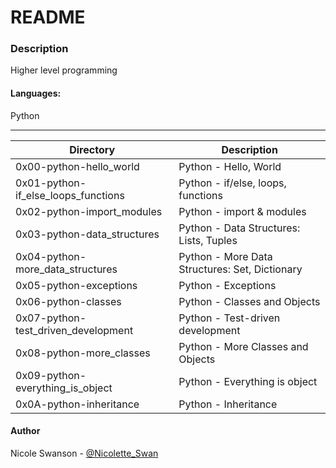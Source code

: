 # README
### Description
Higher level programming

#### Languages:
Python

---
Directory | Description
----------|-------------
0x00-python-hello_world | Python - Hello, World 
0x01-python-if_else_loops_functions |Python - if/else, loops, functions
0x02-python-import_modules | Python - import & modules 
0x03-python-data_structures | Python - Data Structures: Lists, Tuples  
0x04-python-more_data_structures | Python - More Data Structures: Set, Dictionary
0x05-python-exceptions | Python - Exceptions 
0x06-python-classes | Python - Classes and Objects
0x07-python-test_driven_development | Python - Test-driven development
0x08-python-more_classes | Python - More Classes and Objects
0x09-python-everything_is_object | Python - Everything is object
0x0A-python-inheritance | Python - Inheritance

#### Author
Nicole Swanson - [@Nicolette_Swan](https://twitter.com/Nicolette_Swan)
